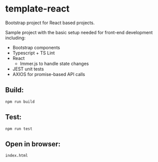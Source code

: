 # template-react
Bootstrap project for React based projects.

Sample project with the basic setup needed for front-end development including:
* Bootstrap components
* Typescript + TS Lint
* React
  * Immer.js to handle state changes
* JEST unit tests
* AXIOS for promise-based API calls

## Build:

```
npm run build
```

## Test:

```
npm run test
```

## Open in browser:

```
index.html
```

